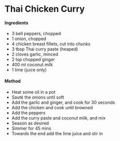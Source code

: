 # Thai Chicken Curry
#### Ingredients
- 3 bell peppers, chopped
- 1 onion, chopped
- 4 chicken breast fillets, cut into chunks
- 3 tbsp Thai curry paste (heaped)
- 2 cloves garlic, minced
- 2 tsp chopped ginger
- 400 ml coconut milk
- 1 lime (juice only)

#### Method
-   Heat some oil in a pot
-   Sauté the onions until soft
-   Add the garlic and ginger, and cook for 30 seconds
-   Add the chicken and cook until browned
-   Add the peppers
-   Add the curry paste and coconut milk, and mix
-   Season as desired
-   Simmer for 45 mins
-   Towards the end add the lime juice and stir in